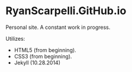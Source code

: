 RyanScarpelli.GitHub.io
=======================

Personal site. A constant work in progress.

Utilizes:
- HTML5 (from beginning).
- CSS3 (from beginning).
- Jekyll (10.28.2014)

